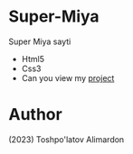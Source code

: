# Super-Miya
Super Miya sayti

- Html5
- Css3 
- Can you view my [project](https://toshpulatovalimardon.github.io/To_Do_List/)

# Author 
(2023) Toshpo'latov Alimardon
